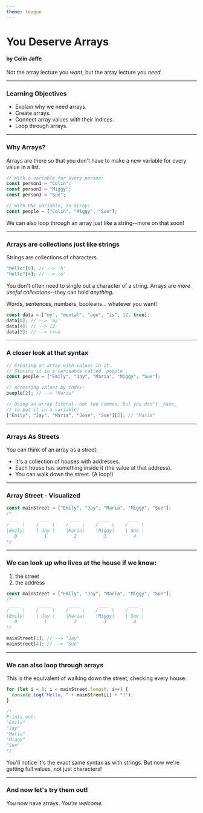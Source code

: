 ```yaml
---
theme: league
---
```


# You Deserve Arrays

#### by Colin Jaffe

Not the array lecture you _want_, but the array lecture you _need_.

---

### Learning Objectives

- Explain why we need arrays.
- Create arrays.
- Connect array values with their indices.
- Loop through arrays.

---

### Why Arrays?

Arrays are there so that you don't have to make a new variable for every value in a list.

```javascript
// With a variable for every person:
const person1 = "Colin";
const person2 = "Miggy";
const person3 = "Sue";

// With ONE variable, an array:
const people = ["Colin", "Miggy", "Sue"];
```

We can also loop through an array just like a string--more on that soon!

---

### Arrays are collections just like strings

Strings are collections of characters.

```javascript
"hello"[0]; // --> 'h'
"hello"[4]; // --> 'o'
```

You don't often need to single out a character of a string. Arrays are _more useful collections_--they can hold _anything_.

Words, sentences, numbers, booleans... whatever you want!

```javascript
const data = ["my", "mental", "age", "is", 12, true];
data[0]; // --> 'my'
data[4]; // --> 12
data[5]; // --> true
```

---

### A closer look at that syntax

```javascript
// Creating an array with values in it.
// Storing it in a variaable called `people`.
const people = ["Emily", "Jay", "Maria", "Miggy", "Sue"];

// Accessing values by index:
people[2]; // --> 'Maria"

// Using an array literal--not too common, but you don"t _have_
// to put it in a variable!
["Emily", "Jay", "Maria", "Jose", "Sue"][2]; // "Maria"
```

---

### Arrays As Streets

You can think of an array as a street:

- It's a collection of houses with addresses.
- Each house has something inside it (the value at that address).
- You can walk down the street. (A loop!)

---

### Array Street - Visualized

```javascript
const mainStreet = ["Emily", "Jay", "Maria", "Miggy", "Sue"];
/*
 ____       ____       ____       ____       ____
/     \    /     \    /     \    /     \    /     \
|Emily|    | Jay |    |Maria|    |Miggy|    | Sue |
   0          1          2          3          4
*/
```

---

### We can look up who lives at the house if we know:

1. the street
2. the address

```javascript
const mainStreet = ["Emily", "Jay", "Maria", "Miggy", "Sue"];
/*
 ____       ____       ____       ____       ____
/     \    /     \    /     \    /     \    /     \
|Emily|    | Jay |    |Maria|    |Miggy|    | Sue |
   0          1          2          3          4
*/

mainStreet[1]; // --> "Jay"
mainStreet[4]; // --> "Sue"
```

---

### We can also loop through arrays

This is the equivalent of walking down the street, checking every house.

```javascript
for (let i = 0; i < mainStreet.length; i++) {
  console.log("Hello, " + mainStreet[i] + "!");
}

/*
Prints out:
"Emily"
"Jay"
"Maria"
"Miggy"
"Sue"
*/
```

You'll notice it's the exact same syntax as with strings. But now we're getting full values, not just characters!

---

### And now let's try them out!

You now have arrays. _You're welcome._

